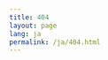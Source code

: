 ```yaml
---
title: 404
layout: page
lang: ja
permalink: /ja/404.html
---
```


<p id="404_content">

</p>

<script>
    const e = $("#404_content")[0]
    if(location.href.includes("ja/")){
        window.location.replace(location.href.replace("ja/", ""));
        e.textContent = "ページの場所が変わりました。リダイレクトします。The location of this page moved. Soon redirect"
    }else{
        e.textContent = "ページが見つかりませんでした。The requested page not found"
    }
</script>
